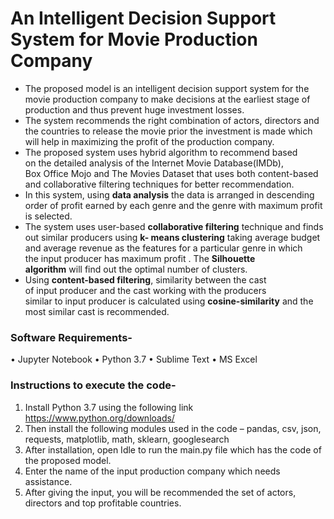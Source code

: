 # An Intelligent Decision Support System for Movie Production Company

* The proposed model is an intelligent decision support system for the movie production company to make decisions at the earliest stage of production and thus prevent huge investment losses.
* The system recommends the right combination of actors, directors and the countries to release the movie prior the investment is made which will help in maximizing the profit of the production company. 
* The proposed system uses hybrid algorithm to recommend based on the detailed analysis of the Internet Movie Database(IMDb), Box Office Mojo and The Movies Dataset that uses both content-based and collaborative filtering techniques for better recommendation.
* In this system, using __data analysis__ the data is arranged in descending order of profit earned by each genre and the genre with maximum profit is selected.
* The system uses user-based __collaborative filtering__ technique and finds out similar producers using __k- means clustering__ taking average budget and average revenue as the features for a particular genre in which the input producer has maximum profit . The __Silhouette algorithm__ will find out the optimal number of clusters.
* Using __content-based filtering__, similarity between the cast of input producer and the cast working with the producers similar to input producer is calculated using __cosine-similarity__ and the most similar cast is recommended.


### Software Requirements-
•	Jupyter Notebook
•	Python 3.7
•	Sublime Text
•	MS Excel

### Instructions to execute the code-
1.	Install Python 3.7 using the following link https://www.python.org/downloads/
2.	Then install the following modules used in the code – pandas, csv, json, requests, matplotlib, math, sklearn, googlesearch
3.	After installation, open Idle to run the main.py file which has the code of the proposed model.
4.	Enter the name of the input production company which needs assistance.
5.	After giving the input, you will be recommended the set of actors, directors and top profitable  countries.


